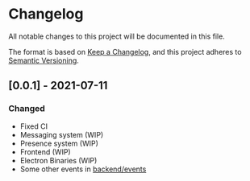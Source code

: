 # Changelog

All notable changes to this project will be documented in this file.

The format is based on [Keep a Changelog](https://keepachangelog.com/en/1.0.0/),
and this project adheres to [Semantic Versioning](https://semver.org/spec/v2.0.0.html).

## [0.0.1] - 2021-07-11

### Changed

- Fixed CI
- Messaging system (WIP)
- Presence system (WIP)
- Frontend (WIP)
- Electron Binaries (WIP)
- Some other events in [backend/events](./backend/events)
